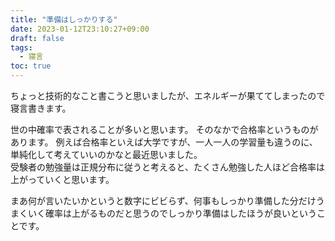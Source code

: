 ```yaml
---
title: "準備はしっかりする"
date: 2023-01-12T23:10:27+09:00
draft: false
tags:
  - 寝言
toc: true
---
```

ちょっと技術的なこと書こうと思いましたが、エネルギーが果ててしまったので寝言書きます。
<!--more-->
世の中確率で表されることが多いと思います。
そのなかで合格率というものがあります。
例えば合格率といえば大学ですが、一人一人の学習量も違うのに、単純化して考えていいのかなと最近思いました。  
受験者の勉強量は正規分布に従うと考えると、たくさん勉強した人ほど合格率は上がっていくと思います。  

まあ何が言いたいかというと数字にビビらず、何事もしっかり準備した分だけうまくいく確率は上がるものだと思うのでしっかり準備はしたほうが良いということです。

